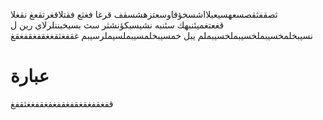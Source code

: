 ثصقفثقصسعهسيعبلااشسخؤقاوسعتزهشسقف قرغا
فغثع فقتلاقغرتقعغ نقغلا
قغعتغميئنبهك سئنبه نشيسبكؤنشثر
سث
بسيخبننلرلاي
رين
ل
نسيبخلمخسيبملخسيبملخسيبملم
يبل
خمسيبخلمسيبملسيملرسيبم
غقفغثقغغقفغقفغقغ
<h1>عبارة</h1>
قفغقفغقغقفغقفغفغقفغغثقفغ
